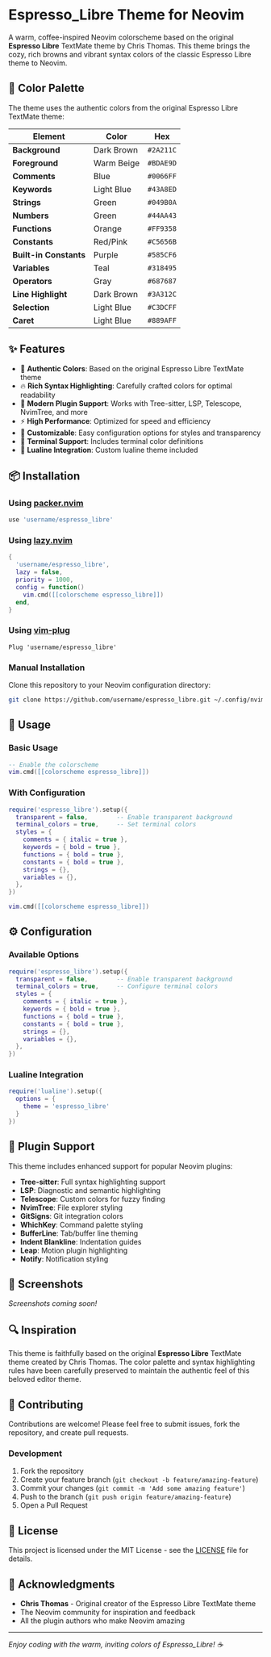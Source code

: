 # Espresso_Libre Theme for Neovim

A warm, coffee-inspired Neovim colorscheme based on the original **Espresso Libre** TextMate theme by Chris Thomas. This theme brings the cozy, rich browns and vibrant syntax colors of the classic Espresso Libre theme to Neovim.

## 🎨 Color Palette

The theme uses the authentic colors from the original Espresso Libre TextMate theme:

| Element | Color | Hex |
|---------|-------|-----|
| **Background** | Dark Brown | `#2A211C` |
| **Foreground** | Warm Beige | `#BDAE9D` |
| **Comments** | Blue | `#0066FF` |
| **Keywords** | Light Blue | `#43A8ED` |
| **Strings** | Green | `#049B0A` |
| **Numbers** | Green | `#44AA43` |
| **Functions** | Orange | `#FF9358` |
| **Constants** | Red/Pink | `#C5656B` |
| **Built-in Constants** | Purple | `#585CF6` |
| **Variables** | Teal | `#318495` |
| **Operators** | Gray | `#687687` |
| **Line Highlight** | Dark Brown | `#3A312C` |
| **Selection** | Light Blue | `#C3DCFF` |
| **Caret** | Light Blue | `#889AFF` |

## ✨ Features

- 🎯 **Authentic Colors**: Based on the original Espresso Libre TextMate theme
- 🔥 **Rich Syntax Highlighting**: Carefully crafted colors for optimal readability
- 🌟 **Modern Plugin Support**: Works with Tree-sitter, LSP, Telescope, NvimTree, and more
- ⚡ **High Performance**: Optimized for speed and efficiency
- 🎨 **Customizable**: Easy configuration options for styles and transparency
- 📱 **Terminal Support**: Includes terminal color definitions
- 🔧 **Lualine Integration**: Custom lualine theme included

## 📦 Installation

### Using [packer.nvim](https://github.com/wbthomason/packer.nvim)

```lua
use 'username/espresso_libre'
```

### Using [lazy.nvim](https://github.com/folke/lazy.nvim)

```lua
{
  'username/espresso_libre',
  lazy = false,
  priority = 1000,
  config = function()
    vim.cmd([[colorscheme espresso_libre]])
  end,
}
```

### Using [vim-plug](https://github.com/junegunn/vim-plug)

```vim
Plug 'username/espresso_libre'
```

### Manual Installation

Clone this repository to your Neovim configuration directory:

```bash
git clone https://github.com/username/espresso_libre.git ~/.config/nvim/pack/themes/start/espresso_libre
```

## 🚀 Usage

### Basic Usage

```lua
-- Enable the colorscheme
vim.cmd([[colorscheme espresso_libre]])
```

### With Configuration

```lua
require('espresso_libre').setup({
  transparent = false,        -- Enable transparent background
  terminal_colors = true,     -- Set terminal colors
  styles = {
    comments = { italic = true },
    keywords = { bold = true },
    functions = { bold = true },
    constants = { bold = true },
    strings = {},
    variables = {},
  },
})

vim.cmd([[colorscheme espresso_libre]])
```

## ⚙️ Configuration

### Available Options

```lua
require('espresso_libre').setup({
  transparent = false,        -- Enable transparent background
  terminal_colors = true,     -- Configure terminal colors
  styles = {
    comments = { italic = true },
    keywords = { bold = true },
    functions = { bold = true },
    constants = { bold = true },
    strings = {},
    variables = {},
  },
})
```

### Lualine Integration

```lua
require('lualine').setup({
  options = {
    theme = 'espresso_libre'
  }
})
```

## 🔌 Plugin Support

This theme includes enhanced support for popular Neovim plugins:

- **Tree-sitter**: Full syntax highlighting support
- **LSP**: Diagnostic and semantic highlighting
- **Telescope**: Custom colors for fuzzy finding
- **NvimTree**: File explorer styling
- **GitSigns**: Git integration colors
- **WhichKey**: Command palette styling
- **BufferLine**: Tab/buffer line theming
- **Indent Blankline**: Indentation guides
- **Leap**: Motion plugin highlighting
- **Notify**: Notification styling

## 🎨 Screenshots

*Screenshots coming soon!*

## 🔍 Inspiration

This theme is faithfully based on the original **Espresso Libre** TextMate theme created by Chris Thomas. The color palette and syntax highlighting rules have been carefully preserved to maintain the authentic feel of this beloved editor theme.

## 🤝 Contributing

Contributions are welcome! Please feel free to submit issues, fork the repository, and create pull requests.

### Development

1. Fork the repository
2. Create your feature branch (`git checkout -b feature/amazing-feature`)
3. Commit your changes (`git commit -m 'Add some amazing feature'`)
4. Push to the branch (`git push origin feature/amazing-feature`)
5. Open a Pull Request

## 📄 License

This project is licensed under the MIT License - see the [LICENSE](LICENSE) file for details.

## 🙏 Acknowledgments

- **Chris Thomas** - Original creator of the Espresso Libre TextMate theme
- The Neovim community for inspiration and feedback
- All the plugin authors who make Neovim amazing

---

*Enjoy coding with the warm, inviting colors of Espresso_Libre! ☕* 